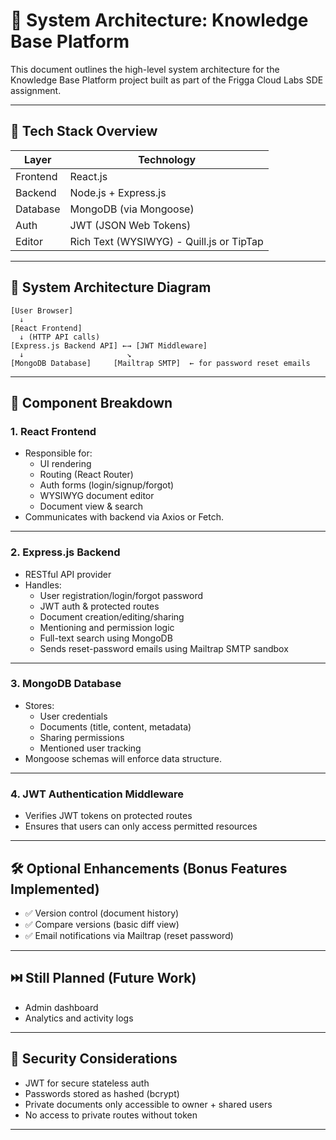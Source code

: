 # 🧱 System Architecture: Knowledge Base Platform

This document outlines the high-level system architecture for the Knowledge Base Platform project built as part of the Frigga Cloud Labs SDE assignment.

---

## 🔧 Tech Stack Overview

| Layer      | Technology            |
|------------|------------------------|
| Frontend   | React.js               |
| Backend    | Node.js + Express.js   |
| Database   | MongoDB (via Mongoose) |
| Auth       | JWT (JSON Web Tokens)  |
| Editor     | Rich Text (WYSIWYG) - Quill.js or TipTap |

---

## 📐 System Architecture Diagram
```
[User Browser]
  ↓
[React Frontend]
  ↓ (HTTP API calls)
[Express.js Backend API] ←→ [JWT Middleware]
  ↓                       ↘
[MongoDB Database]     [Mailtrap SMTP]  ← for password reset emails

```

---

## 🧩 Component Breakdown

### 1. **React Frontend**
- Responsible for:
  - UI rendering
  - Routing (React Router)
  - Auth forms (login/signup/forgot)
  - WYSIWYG document editor
  - Document view & search
- Communicates with backend via Axios or Fetch.

---

### 2. **Express.js Backend**
- RESTful API provider
- Handles:
  - User registration/login/forgot password
  - JWT auth & protected routes
  - Document creation/editing/sharing
  - Mentioning and permission logic
  - Full-text search using MongoDB
  - Sends reset-password emails using Mailtrap SMTP sandbox
---

### 3. **MongoDB Database**
- Stores:
  - User credentials
  - Documents (title, content, metadata)
  - Sharing permissions
  - Mentioned user tracking
- Mongoose schemas will enforce data structure.

---

### 4. **JWT Authentication Middleware**
- Verifies JWT tokens on protected routes
- Ensures that users can only access permitted resources

---

## 🛠️ Optional Enhancements (Bonus Features Implemented)

- ✅ Version control (document history)
- ✅ Compare versions (basic diff view)
- ✅ Email notifications via Mailtrap (reset password)

---

## ⏭️ Still Planned (Future Work)
- Admin dashboard
- Analytics and activity logs

---

## 🔐 Security Considerations

- JWT for secure stateless auth
- Passwords stored as hashed (bcrypt)
- Private documents only accessible to owner + shared users
- No access to private routes without token

---

